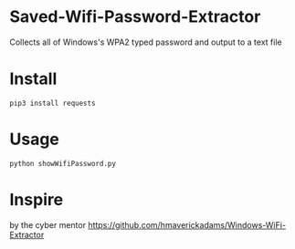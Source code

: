 # Saved-Wifi-Password-Extractor
Collects all of Windows's WPA2 typed password and output to a text file

# Install

```pip3
pip3 install requests
```

# Usage

```
python showWifiPassword.py
```

# Inspire

by the cyber mentor 
https://github.com/hmaverickadams/Windows-WiFi-Extractor